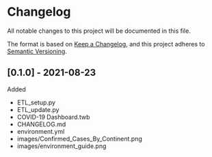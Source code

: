 # Changelog

All notable changes to this project will be documented in this file.

The format is based on [Keep a Changelog](https://keepachangelog.com/en/1.0.0/), and this project adheres to [Semantic Versioning](https://semver.org/spec/v2.0.0.html). 


## [0.1.0] - 2021-08-23

Added 

* ETL_setup.py
* ETL_update.py
* COVID-19 Dashboard.twb
* CHANGELOG&#46;md
* environment.yml
* images/Confirmed_Cases_By_Continent.png
* images/environment_guide.png